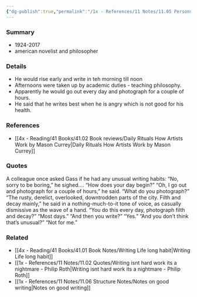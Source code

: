 ```yaml
---
{"dg-publish":true,"permalink":"/1x - References/11 Notes/11.05 Persons/William Gass/","title":"William Gass","noteIcon":""}
---
```



### Summary
- 1924-2017
- american novelist and philosopher

### Details
- He would rise early and write in teh morning till noon
- Afternoons were taken up by academic duties - teaching philosophy.
- Apparently he would go out every day and photograph for a couple of hours.
- He said that he writes best when he is angry which is not good for his health.

### References
- [[4x - Reading/41 Books/41.02 Book reviews/Daily Rituals How Artists Work by Mason Currey\|Daily Rituals How Artists Work by Mason Currey]]

### Quotes
A colleague once asked Gass if he had any unusual writing habits:
“No, sorry to be boring,” he sighed.… 
“How does your day begin?” 
“Oh, I go out and photograph for a couple of hours,” he said. 
“What do you photograph?” 
“The rusty, derelict, overlooked, downtrodden parts of the city. Filth and decay mainly,” he said in a nothing-much-to-it tone of voice, as casually dismissive as the wave of a hand. 
“You do this every day, photograph filth and decay?” 
“Most days.” 
“And then you write?” 
“Yes.” 
“And you don’t think that’s unusual?”
“Not for me.”

### Related
- [[4x - Reading/41 Books/41.01 Book Notes/Writing Life long habit\|Writing Life long habit]]
- [[1x - References/11 Notes/11.02 Quotes/Writing isnt hard work its a nightmare - Philip Roth\|Writing isnt hard work its a nightmare - Philip Roth]]
- [[1x - References/11 Notes/11.06 Structure Notes/Notes on good writing\|Notes on good writing]]